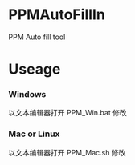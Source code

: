 # PPMAutoFillIn
PPM Auto fill tool

# Useage
### Windows
   以文本编辑器打开 PPM_Win.bat 修改
### Mac or Linux
   以文本编辑器打开 PPM_Mac.sh 修改
